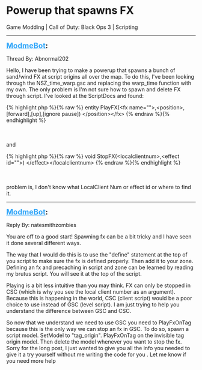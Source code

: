 # Powerup that spawns FX
Game Modding | Call of Duty: Black Ops 3 | Scripting

---
<strong style="font-size: 1.4em;"><span style="text-decoration: underline;text-decoration-color: #34a7f9;"><span style="color:#34a7f9;">ModmeBot</span></span>:</strong>

<p>Thread By: Abnormal202<br /><p style="text-align:left;">Hello, I have been trying to make a powerup that spawns a bunch of sand/wind FX at script origins all over the map. To do this, I&#39;ve been looking through the NSZ_time_warp.gsc and replacing the warp_time function with my own. The only problem is I&#39;m not sure how to spawn and delete FX through script. I&#39;ve looked at the ScriptDocs and found:</p>{% highlight php %}{% raw %}
entity PlayFX(&lt;fx name=""&gt;,&lt;position&gt;,[forward],[up],[ignore pause])
&lt;/position&gt;&lt;/fx&gt;
{% endraw %}{% endhighlight %}
<br /><br /><br /><p style="text-align:left;">and</p>{% highlight php %}{% raw %}
void StopFX(&lt;localclientnum&gt;,&lt;effect id=""&gt;)
&lt;/effect&gt;&lt;/localclientnum&gt;
{% endraw %}{% endhighlight %}
<br /><br /><br /><p style="text-align:left;">problem is, I don&#39;t know what LocalClient Num or effect id or where to find it.</p></p>

---
<strong style="font-size: 1.4em;"><span style="text-decoration: underline;text-decoration-color: #34a7f9;"><span style="color:#34a7f9;">ModmeBot</span></span>:</strong>

<p>Reply By: natesmithzombies<br /><p style="text-align:left;">You are off to a good start! Spawning fx can be a bit tricky and I have seen it done several different ways. </p><p style="text-align:left;"></p><p style="text-align:left;">The way that I would do this is to use the &quot;define&quot; statement at the top of you script to make sure the fx is defined properly. Then add it to your zone. Defining an fx and precaching in script and zone can be learned by reading my brutus script. You will see it at the top of the script. </p><p style="text-align:left;"></p><p style="text-align:left;">Playing is a bit less intuitive than you may think. FX can only be stopped in CSC (which is why you see the local client number as an argument). Because this is happening in the world, CSC (client script) would be a poor choice to use instead of GSC (level script). I am just trying to help you understand the difference between GSC and CSC. </p><p style="text-align:left;"></p><p style="text-align:left;">So now that we understand we need to use GSC you need to PlayFxOnTag because this is the only way we can stop an fx in GSC. To do so, spawn a script model. SetModel to &quot;tag_origin&quot;. PlayFxOnTag on the invisible tag origin model. Then delete the model whenever you want to stop the fx. Sorry for the long post, I just wanted to give you all the info you needed to give it a try yourself without me writing the code for you . Let me know if you need more help</p><p style="text-align:left;"></p></p>

